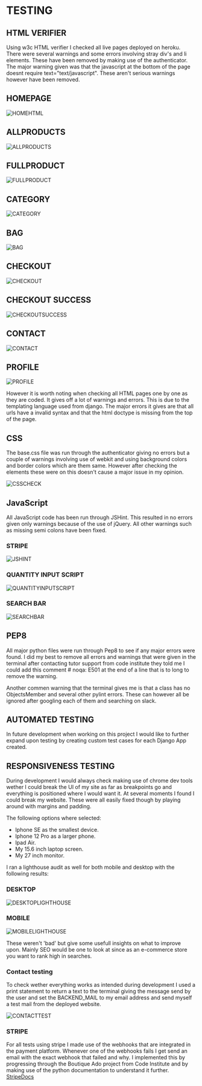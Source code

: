 # TESTING

## HTML VERIFIER

Using w3c HTML verifier I checked all live pages deployed on heroku. There were several warnings and some errors involving stray div's and li elements. These have been removed by making use of the authenticator.
The major warning given was that the javascript at the bottom of the page doesnt require text="text/javascript". These aren't serious warnings however have been removed.

## HOMEPAGE

![HOMEHTML](readme/images/homepagehtml.jpg)

## ALLPRODUCTS

![ALLPRODUCTS](readme/images/allproductshtml.jpg)

## FULLPRODUCT

![FULLPRODUCT](readme/images/fullproducthtml.jpg)

## CATEGORY

![CATEGORY](readme/images/categoryhtml.jpg)

## BAG

![BAG](readme/images/baghtml.jpg)

## CHECKOUT

![CHECKOUT](readme/images/checkouthtml.jpg)

## CHECKOUT SUCCESS

![CHECKOUTSUCCESS](readme/images/checkoutsuccesshtml.jpg)

## CONTACT

![CONTACT](readme/images/checkoutsuccesshtml.jpg)

## PROFILE

![PROFILE](readme/images/profilehtml.jpg)

However it is worth noting when checking all HTML pages one by one as they are coded. It gives off a lot of warnings and errors. This is due to the templating language used from django.
The major errors it gives are that all urls have a invalid syntax and that the html doctype is missing from the top of the page.


## CSS 

The base.css file was run through the authenticator giving no errors but a couple of warnings involving use of webkit and using background colors and border colors which are them same. However after checking the elements these were on this
doesn't cause a major issue in my opinion.

![CSSCHECK](readme/images/csscheck.jpg)

## JavaScript

All JavaScript code has been run through JSHint.
This resulted in no errors given only warnings because of the use of jQuery.
All other warnings such as missing semi colons have been fixed.

### STRIPE

![JSHINT](readme/images/jshintstripe.jpg)

### QUANTITY INPUT SCRIPT

![QUANTITYINPUTSCRIPT](readme/images/qntyinputcheck.jpg)

### SEARCH BAR

![SEARCHBAR](readme/images/searchbarjshint.jpg)

## PEP8

All major python files were run through Pep8 to see if any major errors were found.
I did my best to remove all errors and warnings that were given in the terminal after contacting tutor support from code institute they told me I could add this comment  # noqa: E501 at the end of a line that is to long
to remove the warning. 

Another commen warning that the terminal gives me is that a class has no ObjectsMember and several other pylint errors. These can however all be ignored after googling each of them and searching on slack.

## AUTOMATED TESTING

In future development when working on this project I would like to further expand upon testing by creating custom test cases for each Django App created.


## RESPONSIVENESS TESTING

During development I would always check making use of chrome dev tools wether I could break the UI of my site as far as breakpoints go and everything is positioned where I would want it.
At several moments I found I could break my website. These were all easily fixed though by playing around with margins and padding.

The following options where selected:

- Iphone SE as the smallest device.
- Iphone 12 Pro as a larger phone.
- Ipad Air.
- My 15.6 inch laptop screen.
- My 27 inch monitor.

I ran a lighthouse audit as well for both mobile and desktop with the following results:

### DESKTOP

![DESKTOPLIGHTHOUSE](readme/images/lighthousedesktop.jpg)

### MOBILE

![MOBILELIGHTHOUSE](readme/images/mobilelighthouse.jpg)

These weren't 'bad' but give some usefull insights on what to improve upon. Mainly SEO would be one to look at since as an e-commerce store you want to rank high in searches.

### Contact testing

To check wether everything works as intended during development I used a print statement to return a text to the terminal giving the message send by the user and set
the BACKEND_MAIL to my email address and send myself a test mail from the deployed website.

![CONTACTTEST](readme/images/contacttest.jpg)

### STRIPE

For all tests using stripe I made use of the webhooks that are integrated in the payment platform. Whenever one of the webhooks fails I get send an email with the exact webhook that failed and why.
I implemented this by progressing through the Boutique Ado project from Code Institute and by making use of the python documentation to understand it further. [StripeDocs](https://stripe.com/docs/webhooks)